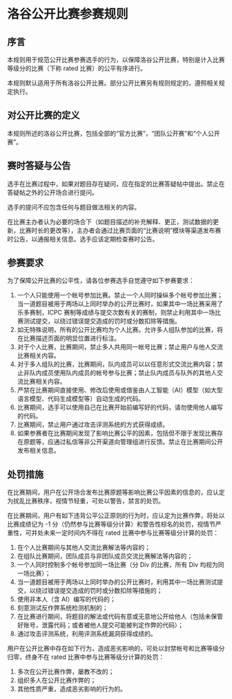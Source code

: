 # 洛谷公开比赛参赛规则

## 序言

本规则用于规范公开比赛参赛选手的行为，以保障洛谷公开比赛，特别是计入比赛等级分的比赛（下称 rated 比赛）的公平有序进行。

本规则默认适用于所有洛谷公开比赛。部分公开比赛另有规则规定的，遵照相关规定执行。

## 对公开比赛的定义

本规则所述的洛谷公开比赛，包括全部的“官方比赛”，“团队公开赛”和“个人公开赛”。

## 赛时答疑与公告

选手在比赛过程中，如果对题目存在疑问，应在指定的比赛答疑帖中提出。禁止在答疑帖之外的公开场合进行提问。

选手的提问不应包含任何与题目做法相关的内容。

在比赛主办者认为必要的场合下（如题目描述的补充解释、更正，测试数据的更新，比赛时长的更改等），主办者会通过比赛页面的“比赛说明”模块等渠道发布赛时公告，以通报相关信息。选手应该定期检查赛时公告。

## 参赛要求

为了保障公开比赛的公平性，请各位参赛选手自觉遵守如下参赛要求：

1. 一个人只能使用一个帐号参加比赛。禁止一个人同时操纵多个帐号参加比赛；当一道题目被用于两场以上同时举办的公开比赛时，如果其中一场比赛采用了乐多赛制，ICPC 赛制等成绩与提交次数有关的赛制，则禁止利用其中一场比赛测试提交，以绕过错误提交造成的罚时或分数扣除等措施。
2. 如无特殊说明，所有的公开比赛均为个人比赛。允许多人组队参加的比赛，将在比赛描述页面的明显位置进行标注。
3. 对于个人比赛，比赛期间，禁止多人共用同一帐号比赛；禁止用户与他人交流比赛相关内容。
4. 对于多人组队的比赛，比赛期间，队内成员可以以任意形式交流比赛内容；禁止非队内成员使用队内成员的帐号参与比赛；禁止队内成员与队外的其他人交流比赛相关内容。
5. 严禁在比赛期间直接使用、修改后使用或借鉴由人工智能（AI）模型（如大型语言模型、代码生成模型等）自动生成的代码。
6. 比赛期间，选手可以使用自己在比赛开始前编写好的代码，请勿使用他人编写的代码。
7. 比赛期间，禁止用户通过攻击评测系统的方式获得成绩。
8. 如果参赛者在比赛期间发现了影响比赛公平的因素，包括但不限于发现比赛存在原题等，应通过私信等非公开渠道向管理组进行反馈。禁止在比赛期间公开发布相关信息。

## 处罚措施

在比赛期间，用户在公开场合发布比赛原题等影响比赛公平因素的信息的，应认定为扰乱比赛秩序，视情节轻重，可处以警告，禁言的处罚。

在比赛期间，用户有如下违背公平公正原则的行为时，应认定为比赛作弊，将处以比赛成绩记为 -1 分（仍然参与比赛等级分计算）和警告性棕名的处罚，视情节严重性，可并处未来一定时间内不得在 rated 比赛中参与比赛等级分计算的处罚：

1. 在个人比赛期间与其他人交流比赛解法等内容的；
2. 在组队比赛期间，团队成员与非团队成员交流比赛解法等内容的；
3. 一个人同时控制多个帐号参加同一场比赛（分 Div 的比赛，所有 Div 均视为同一场比赛）；
4. 当一道题目被用于两场以上同时举办的公开比赛时，利用其中一场比赛测试提交，以绕过错误提交造成的罚时或分数扣除等措施的；
5. 使用非本人（含 AI）编写的代码的；
6. 刻意测试反作弊系统检测机制的；
7. 在比赛进行期间，将题目的解法或代码有意或无意地公开给他人（包括未保管好账号，泄露代码；或者被他人提交可能被判定作弊的代码）；
8. 通过攻击评测系统，利用评测系统漏洞获得成绩的。

用户在公开比赛中存在如下行为，造成恶劣影响的，可处以封禁帐号和比赛等级分归零，终身不在 rated 比赛中参与比赛等级分计算的处罚：

1. 多次在公开比赛作弊，屡教不改的；
2. 组织多人在公开比赛作弊的；
3. 其他性质严重，造成恶劣影响的行为的。

